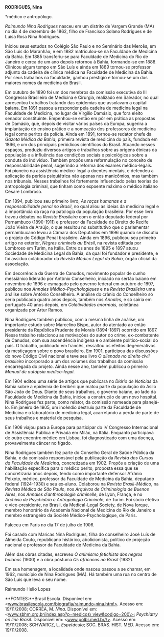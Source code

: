 **RODRIGUES, Nina**

\*médico e antropólogo.

*Raimundo Nina Rodrigues* nasceu em um distrito de Vargem Grande (MA) no
dia 4 de dezembro de 1862, filho de Francisco Solano Rodrigues e de
Luísa Rosa Nina Rodrigues.

Iniciou seus estudos no Colégio São Paulo e no Seminário das Mercês, em
São Luís do Maranhão, e em 1882 matriculou-se na Faculdade de Medicina
da Bahia. Em 1885 transferiu-se para Faculdade de Medicina do Rio de
Janeiro e cerca de um ano depois retornou à Bahia, formando-se em 1888.
Clinicou algum tempo em São Luís e ainda em 1889 tornou-se professor
adjunto da cadeira de clínica médica na Faculdade de Medicina da Bahia.
Por seus trabalhos na faculdade, ganhou prestígio e tornou-se um dos
maiores nomes da medicina do Brasil.

Em outubro de 1890 foi um dos membros da comissão executiva do III
Congresso Brasileiro de Medicina e Cirurgia, realizado em Salvador, no
qual apresentou trabalhos tratando das epidemias que assolavam a capital
baiana. Em 1891 passou a responder pela cadeira de medicina legal na
Faculdade de Medicina, no lugar de Virgílio Damásio, que fora eleito
senador constituinte. Empenhou-se então em pôr em prática as propostas
de Damásio, que, depois de visitar vários países da Europa, sugerira a
implantação do ensino prático e a nomeação dos professores de medicina
legal como peritos da polícia. Ainda em 1891, tornou-se redator chefe da
*Gazeta Médica da Bahia*, primeira revista de medicina do país, fundada
em 1866, e um dos principais periódicos científicos do Brasil. Atuando
nesses espaços, produziu diversos artigos e trabalhos sobre as origens
étnicas da população e a influência das condições sociais e psicológicas
sobre a conduta do indivíduo. Também propôs uma reformulação no conceito
de responsabilidade penal, sugerindo a reforma dos exames médico-legais.
Foi pioneiro na assistência médico-legal a doentes mentais, e defendeu a
aplicação da perícia psiquiátrica não apenas nos manicômios, mas também
nos tribunais. Nesses trabalhos foi fortemente influenciado pelas
teorias de antropologia criminal, que tinham como expoente máximo o
médico italiano Cesare Lombroso.

Em 1894, publicou seu primeiro livro, *As raças humanas e a
responsabilidade* *penal no Brasil*, no qual aliou as ideias da medicina
legal e à importância da raça na patologia da população brasileira. Por
esse livro travou debates na *Revista Brasileira* com o então deputado
federal por Pernambuco (1890-1911) e professor da Faculdade de Direito
do Recife João Vieira de Araújo, o que resultou no substitutivo que o
parlamentar pernambucano levou à Câmara dos Deputados em 1896 quando se
discutiu o projeto do Código Penal brasileiro. Ainda em 1896, publicou
seu primeiro artigo no exterior, *Nègres criminels au Brésil*, na
revista editada por Lombroso em Turim, na Itália. Entre os anos de 1895
e 1897 atuou Sociedade de Medicina Legal da Bahia, da qual foi fundador
e presidente, e foi assíduo colaborador da *Revista* *Médico Legal da
Bahia,* órgão oficial da associação.

Em decorrência da Guerra de Canudos, movimento popular de cunho
messiânico liderado por Antônio Conselheiro, iniciado no sertão baiano
em novembro de 1896 e esmagado pelo governo federal em outubro de 1897,
publicou nos *Annales Médico-Psychologiques* e na *Revista Brasileira*
uma análise sobre Antônio Conselheiro. A análise do crânio do
Conselheiro só seria publicada quatro anos depois, também nos *Annales*,
e só sairia em português 40 anos depois, em *Coletividades anormais*,
coletânea organizada por Artur Ramos.

Nina Rodrigues também publicou, com a mesma linha de análise, um
importante estudo sobre Marcelino Bispo, autor do atentado ao então
presidente da República Prudente de Morais (1894-1897) ocorrido em 1897.
Nesse trabalho relacionou as motivações do autor do crime, ex-combatente
de Canudos, com sua ascendência indígena e o ambiente político-social do
país. O trabalho, publicado em francês, ressaltou os efeitos
degenerativos da mestiçagem sobre o povo brasileiro. Em 1901, participou
das discussões do novo Código Civil nacional e teve seu livro *O
alienado no direito civil brasileiro* incorporado a um dos volumes dos
trabalhos da comissão encarregada do projeto. Ainda nesse ano, também
publicou o primeiro *Manual de autópsia médico-legal*.

Em 1904 editou uma série de artigos que publicara no *Diário de
Notícias* da Bahia sobre a epidemia de beribéri que matou parte da
população do Asilo São João de Deus. Diante de seus trabalhos, o governo
baiano, ao lado da Faculdade de Medicina da Bahia, iniciou a construção
de um novo hospital. Nina Rodrigues fez parte, como relator, da comissão
nomeada para planejá-lo. Em janeiro de 1905, um incêndio destruiu parte
da Faculdade de Medicina e o laboratório de medicina legal, acarretando
a perda de parte de seus trabalhos e material de pesquisa.

Em 1906 viajou para a Europa para participar do IV Congresso
Internacional de Assistência Pública e Privada em Milão, na Itália.
Enquanto participava de outro encontro médico em Lisboa, foi
diagnosticado com uma doença, provavelmente câncer no fígado.

Nina Rodrigues também fez parte do Conselho Geral de Saúde Pública da
Bahia, e da comissão responsável pela publicação da *Revista dos Cursos
da Faculdade de Medicina,* concretizada em 1902. Propôs a criação de uma
habilitação específica para o médico perito, proposta essa que se
concretizaria anos depois, tendo como importante defensor Afrânio
Peixoto, médico, professor da Faculdade de Medicina da Bahia, deputado
federal (1924-1930) e seu ex-aluno. Colaborou na *Revista
Brasil-Médico*, na *Revista Médica de São Paulo*, nos *Arquivos de
Criminologia de Buenos Aires*, nos *Annales d´anthropologie criminelle*,
de Lyon, França, e no *Archivio de Psychiatria e Antropologia
Criminale*, de Turim. Foi sócio efetivo e vice-presidente, no Brasil, da
Medical-Legal Society, de Nova Iorque, membro honorário da Academia
Nacional de Medicina do Rio de Janeiro e membro estrangeiro da Société
Médico-Psychologique, de Paris.

Faleceu em Paris no dia 17 de julho de 1906.

Foi casado com Maricas Nina Rodrigues, filha do conselheiro José Luís de
Almeida Couto, republicano histórico, abolicionista, político de
projeção nacional e professor da Faculdade de Medicina da Bahia.

Além das obras citadas, escreveu *O animismo fetichista dos negros
baianos* (1900) e a obra póstuma *Os africanos no Brasil* (1932).

Em sua homenagem, a localidade onde nasceu passou a se chamar, em 1962,
município de Nina Rodrigues (MA). Há também uma rua no centro de São
Luís que leva o seu nome.

Raimundo Helio Lopes

**FONTES:**Brasil Escola. Disponível em:
\<www.brasilescola.com/biografia/raimundo-nina.htm\>. Acesso em:
19/11/2008; CORRÊA, M. *Nina*. Disponível em:
\<www.sbhm.org.br/index.asp?p=medicos\_view&codigo=200\>; *Psychiatry on
line Brasil*. Disponível em: \<www.polbr.med.br/\>. Acesso em:
19/11/2008; SCHWARCZ, L. *Espetáculo*; SOC. BRAS. HIST. MED. Acesso em:
19/11/2008.
